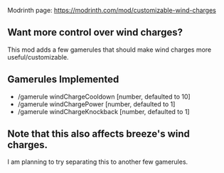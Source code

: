 Modrinth page: https://modrinth.com/mod/customizable-wind-charges

## Want more control over wind charges?
This mod adds a few gamerules that should make wind charges more useful/customizable.

## Gamerules Implemented
- /gamerule windChargeCooldown [number, defaulted to 10]
- /gamerule windChargePower [number, defaulted to 1]
- /gamerule windChargeKnockback [number, defaulted to 1]

##

## Note that this also affects breeze's wind charges.
I am planning to try separating this to another few gamerules.
